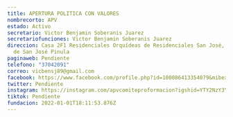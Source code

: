 ```yaml
---
title: APERTURA POLITICA CON VALORES
nombrecorto: APV
estado: Activo
secretario: Victor Benjamin Soberanis Juarez
secretariofunciones: Victor Benjamin Soberanis Juarez
direccion: Casa 2F1 Residenciales Orquídeas de Residenciales San José, municipio
  de San José Pinula
paginaweb: Pendiente
telefono: "37042091"
correo: vicbensj89@gmail.com
facebook: https://www.facebook.com/profile.php?id=100086413354079&mibextid=LQQJ4d
twitter: Pendiente
instagram: https://instagram.com/apvcomiteproformacion?igshid=YTY2NzY3YTc=
tiktok: Pendiente
fundacion: 2022-01-01T18:11:53.876Z
---
```

